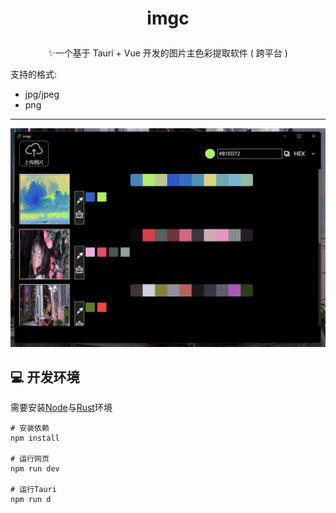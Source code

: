# <p align="center">imgc</p>

<p align="center">✨一个基于 Tauri + Vue 开发的图片主色彩提取软件 ( 跨平台 )</p>

支持的格式:
- jpg/jpeg
- png

---

![](image/imgc.png)

## 💻 开发环境

需要安装[Node](https://nodejs.org/en/)与[Rust](https://www.rust-lang.org/tools/install)环境

```
# 安装依赖
npm install

# 运行网页
npm run dev

# 运行Tauri
npm run d
```
